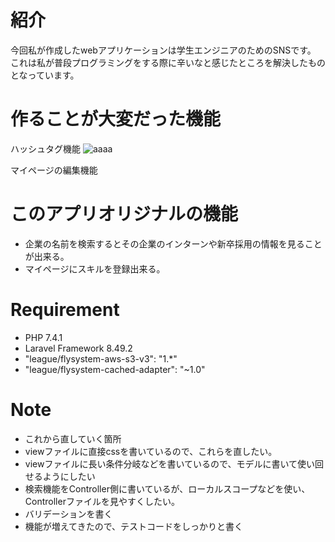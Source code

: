 # 紹介
今回私が作成したwebアプリケーションは学生エンジニアのためのSNSです。
これは私が普段プログラミングをする際に辛いなと感じたところを解決したものとなっています。
 
# 作ることが大変だった機能
 
ハッシュタグ機能
![aaaa](https://user-images.githubusercontent.com/72079540/126267970-29f86d61-3f4b-4ccd-a6e7-7d76a784fc16.gif)

マイページの編集機能
 
# このアプリオリジナルの機能
* 企業の名前を検索するとその企業のインターンや新卒採用の情報を見ることが出来る。
* マイページにスキルを登録出来る。

 
# Requirement
 

 
* PHP 7.4.1 
* Laravel Framework 8.49.2
* "league/flysystem-aws-s3-v3": "1.*"
* "league/flysystem-cached-adapter": "~1.0"
 

 

 
# Note
* これから直していく箇所
* viewファイルに直接cssを書いているので、これらを直したい。
* viewファイルに長い条件分岐などを書いているので、モデルに書いて使い回せるようにしたい
* 検索機能をController側に書いているが、ローカルスコープなどを使い、Controllerファイルを見やすくしたい。
* バリデーションを書く
* 機能が増えてきたので、テストコードをしっかりと書く




 
